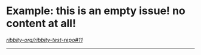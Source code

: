
# Example: this is an empty issue! no content at all!

*[ribbity-org/ribbity-test-repo#11](https://github.com/ribbity-org/ribbity-test-repo/issues/11)*

---



